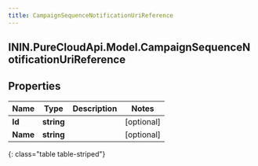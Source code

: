 ```yaml
---
title: CampaignSequenceNotificationUriReference
---
```

## ININ.PureCloudApi.Model.CampaignSequenceNotificationUriReference

## Properties

|Name | Type | Description | Notes|
|------------ | ------------- | ------------- | -------------|
| **Id** | **string** |  | [optional] |
| **Name** | **string** |  | [optional] |
{: class="table table-striped"}


